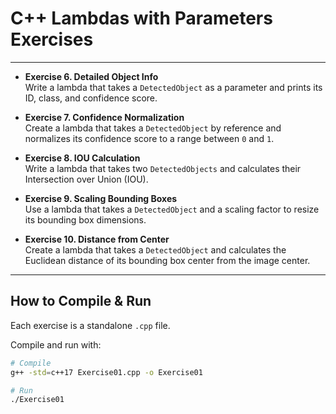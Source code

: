 # C++ Lambdas with Parameters Exercises 

---

- **Exercise 6. Detailed Object Info**  
  Write a lambda that takes a `DetectedObject` as a parameter and prints its ID, class, and confidence score.  

- **Exercise 7. Confidence Normalization**  
  Create a lambda that takes a `DetectedObject` by reference and normalizes its confidence score to a range between `0` and `1`.  

- **Exercise 8. IOU Calculation**  
  Write a lambda that takes two `DetectedObjects` and calculates their Intersection over Union (IOU).  

- **Exercise 9. Scaling Bounding Boxes**  
  Use a lambda that takes a `DetectedObject` and a scaling factor to resize its bounding box dimensions.  

- **Exercise 10. Distance from Center**  
  Create a lambda that takes a `DetectedObject` and calculates the Euclidean distance of its bounding box center from the image center.  

---


## How to Compile & Run

Each exercise is a standalone `.cpp` file.  

Compile and run with:

```bash
# Compile
g++ -std=c++17 Exercise01.cpp -o Exercise01

# Run
./Exercise01
